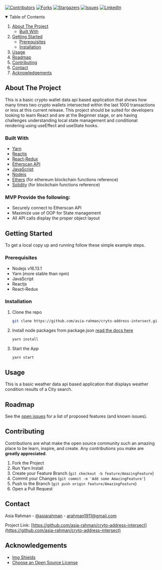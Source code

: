 
<!-- Find and Replace All [repo_name] -->
<!-- Replace [product-screenshot] [product-url] -->
<!-- Other Badgets https://naereen.github.io/badges/ -->
[![Contributors][contributors-shield]][contributors-url]
[![Forks][forks-shield]][forks-url]
[![Stargazers][stars-shield]][stars-url]
[![Issues][issues-shield]][issues-url]
[![LinkedIn][linkedin-shield]][linkedin-url]
<!-- [![License][license-shield]][license-url] -->


<!-- TABLE OF CONTENTS -->
<details open="open">
  <summary>Table of Contents</summary>
  <ol>
    <li>
      <a href="#about-the-project">About The Project</a>
      <ul>
        <li><a href="#built-with">Built With</a></li>
      </ul>
    </li>
    <li>
      <a href="#getting-started">Getting Started</a>
      <ul>
        <li><a href="#prerequisites">Prerequisites</a></li>
        <li><a href="#installation">Installation</a></li>
      </ul>
    </li>
    <li><a href="#usage">Usage</a></li>
    <li><a href="#roadmap">Roadmap</a></li>
    <li><a href="#contributing">Contributing</a></li>
	<!-- <li><a href="#license">License</a></li> -->
    <li><a href="#contact">Contact</a></li>
    <li><a href="#acknowledgements">Acknowledgements</a></li>
  </ol>
</details>

<!-- ABOUT THE PROJECT -->
## About The Project

This is a basic crypto wallet data api based application that shows how many times two crypto wallets intersected within the last 1000 transactions or less at this current release. This project should be suited for developers looking to learn React and are at the Beginner stage, or are having challenges understanding local state management and conditional rendering using useEffect and useState hooks.

### Built With

<!-- This section should list any major frameworks that you built your project using. Leave any add-ons/plugins for the acknowledgements section. Here are a few examples. -->

* [Yarn](https://classic.yarnpkg.com/en/docs/install#windows-stable)
* [Reactjs](https://www.reactjs.org/)
* [React-Redux](https://react-redux.js.org/)
* [Etherscan API](https://docs.etherscan.io/)
* [JavaScript](https://www.javascript.com)
* [Nodejs](https://www.nodejs.org)
* [Ethers](https://docs.ethers.io/v5/) (for ethereum blockchain functions reference)
* [Solidity](https://docs.soliditylang.org/en/v0.8.11/) (for blockchain functions reference)

### MVP Provide the following:

* Securely connect to Etherscan API
* Maximize use of OOP for State management
* All API calls display the proper object layout

<!-- GETTING STARTED -->
## Getting Started

<!-- This is an example of how you may give instructions on setting up your project locally. -->
To get a local copy up and running follow these simple example steps.
### Prerequisites

<!-- This is an example of how to list things you need to use the software and how to install them. -->
* Nodejs v16.13.1
* Yarn (more stable than npm)
* JavaScript
* Reactjs
* React-Redux

### Installation

1. Clone the repo
   ```sh
   git clone https://github.com/asia-rahman/cryto-address-intersect.git
   ```
2. Install node packages from package.json
   [read the docs here](https://classic.yarnpkg.com/en/docs/cli/)
   ```sh
   yarn install
   ```
3. Start the App
   ```sh
   yarn start
   ```

<!-- USAGE EXAMPLES -->
## Usage

<!-- Use this space to show useful examples of how a project can be used. Additional screenshots, code examples and demos work well in this space. You may also link to more resources. -->
This is a basic weather data api based application that displays weather condition results of a City search.

<!-- ROADMAP -->
## Roadmap

See the [open issues](https://github.com/asia-rahman/cryto-address-intersect/issues) for a list of proposed features (and known issues).

<!-- CONTRIBUTING -->
## Contributing

Contributions are what make the open source community such an amazing place to be learn, inspire, and create. Any contributions you make are **greatly appreciated**.

1. Fork the Project
2. Run Yarn Install
3. Create your Feature Branch (`git checkout -b feature/AmazingFeature`)
4. Commit your Changes (`git commit -m 'Add some AmazingFeature'`)
5. Push to the Branch (`git push origin feature/AmazingFeature`)
6. Open a Pull Request

<!-- LICENSE -->
<!-- ## License

Distributed under the MIT License. See `LICENSE` for more information.
 -->

<!-- CONTACT -->
## Contact

Asia Rahman - [@asiarahman][linkedin-url] - arahman1911@gmail.com

Project Link: [https://github.com/asia-rahman/cryto-address-intersect](https://github.com/asia-rahman/cryto-address-intersect)

<!-- ACKNOWLEDGEMENTS -->
## Acknowledgements

* [Img Shields](https://shields.io)
* [Choose an Open Source License](https://choosealicense.com)

<!-- MARKDOWN LINKS & IMAGES -->
<!-- https://www.markdownguide.org/basic-syntax/#reference-style-links -->
[contributors-shield]: https://img.shields.io/github/contributors/asia-rahman/cryto-address-intersect.svg?style=for-the-badge
[contributors-url]: https://github.com/asia-rahman/cryto-address-intersect/graphs/contributors
[forks-shield]: https://img.shields.io/github/forks/asia-rahman/cryto-address-intersect.svg?style=for-the-badge
[forks-url]: https://github.com/asia-rahman/cryto-address-intersect/network/members
[stars-shield]: https://img.shields.io/github/stars/asia-rahman/cryto-address-intersect.svg?style=for-the-badge
[stars-url]: https://github.com/asia-rahman/cryto-address-intersect/stargazers
[issues-shield]: https://img.shields.io/github/issues/asia-rahman/cryto-address-intersect/network/members?style=for-the-badge
[issues-url]: https://github.com/asia-rahman/cryto-address-intersect/issues
<!-- [license-shield]: 
[license-url]:  -->
[linkedin-shield]: https://img.shields.io/badge/-LinkedIn-black.svg?style=for-the-badge&logo=linkedin&colorB=555
[linkedin-url]: https://www.linkedin.com/in/asiarahman